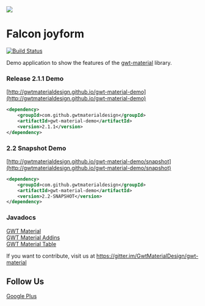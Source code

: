 <img src="https://falconbreeze.com/wp-content/uploads/2019/05/falconBREEZE_icon.png"/>

# Falcon joyform
 
[![Build Status](https://travis-ci.org/GwtMaterialDesign/gwt-material-demo.svg?branch=master)](https://travis-ci.org/GwtMaterialDesign/gwt-material-demo)

Demo application to show the features of the [gwt-material](https://github.com/GwtMaterialDesign/gwt-material) library.

### Release 2.1.1 Demo
[http://gwtmaterialdesign.github.io/gwt-material-demo](http://gwtmaterialdesign.github.io/gwt-material-demo)
```xml
<dependency>
    <groupId>com.github.gwtmaterialdesign</groupId>
    <artifactId>gwt-material-demo</artifactId>
    <version>2.1.1</version>
</dependency>
```

### 2.2 Snapshot Demo
[http://gwtmaterialdesign.github.io/gwt-material-demo/snapshot](http://gwtmaterialdesign.github.io/gwt-material-demo/snapshot)
```xml
<dependency>
    <groupId>com.github.gwtmaterialdesign</groupId>
    <artifactId>gwt-material-demo</artifactId>
    <version>2.2-SNAPSHOT</version>
</dependency>
```

### Javadocs
[GWT Material](http://gwtmaterialdesign.github.io/gwt-material-demo/apidocs/) <br/>
[GWT Material Addins](http://gwtmaterialdesign.github.io/gwt-material-demo/apidocs-addins/)</br>
[GWT Material Table](http://gwtmaterialdesign.github.io/gwt-material-demo/apidocs-table/)

If you want to contribute, visit us at https://gitter.im/GwtMaterialDesign/gwt-material

## Follow Us
<a href="https://plus.google.com/u/0/communities/108005250093449814286"> Google Plus</a>
